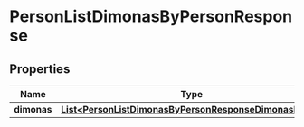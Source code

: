 

# PersonListDimonasByPersonResponse


## Properties

| Name | Type | Description | Notes |
|------------ | ------------- | ------------- | -------------|
|**dimonas** | [**List&lt;PersonListDimonasByPersonResponseDimonasInner&gt;**](PersonListDimonasByPersonResponseDimonasInner.md) |  |  [optional] |



